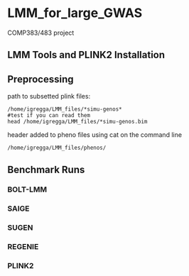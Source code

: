 # LMM_for_large_GWAS
COMP383/483 project

## LMM Tools and PLINK2 Installation

## Preprocessing

path to subsetted plink files: 
```
/home/igregga/LMM_files/*simu-genos* 
#test if you can read them
head /home/igregga/LMM_files/*simu-genos.bim
```

header added to pheno files using cat on the command line
```
/home/igregga/LMM_files/phenos/
```
## Benchmark Runs

### BOLT-LMM

### SAIGE

### SUGEN

### REGENIE

### PLINK2
